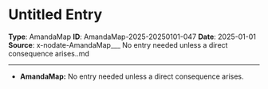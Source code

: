 # Untitled Entry

**Type**: AmandaMap
**ID**: AmandaMap-2025-20250101-047
**Date**: 2025-01-01
**Source**: x-nodate-AmandaMap___ No entry needed unless a direct consequence arises..md

---

- **AmandaMap:** No entry needed unless a direct consequence arises.